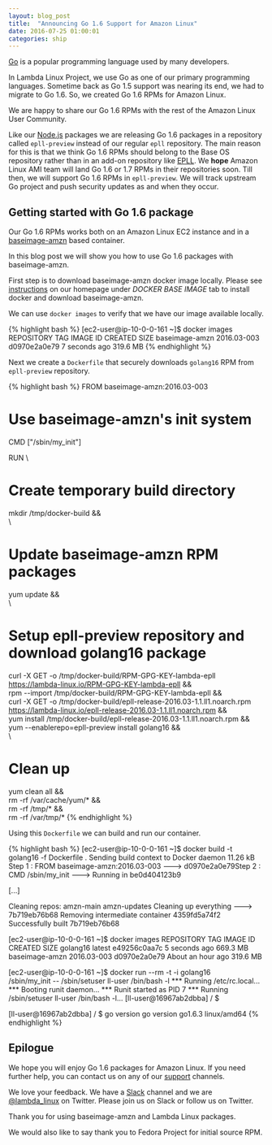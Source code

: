 ```yaml
---
layout: blog_post
title:  "Announcing Go 1.6 Support for Amazon Linux"
date: 2016-07-25 01:00:01
categories: ship
---
```

[Go](https://golang.org/) is a popular programming language used by many developers.

In Lambda Linux Project, we use Go as one of our primary programming languages. Sometime back as Go 1.5 support was nearing its end, we had to migrate to Go 1.6. So, we created Go 1.6 RPMs for Amazon Linux.

We are happy to share our Go 1.6 RPMs with the rest of the Amazon Linux User Community.

Like our [Node.js](/blog/2016/06/01/nodejs-support-for-amazon-linux/) packages we are releasing Go 1.6 packages in a repository called `epll-preview` instead of our regular `epll` repository. The main reason for this is that we think Go 1.6 RPMs should belong to the Base OS repository rather than in an add-on repository like [EPLL](/blog/2014/12/15/announcing-extra-packages-for-amazon-linux-and-lambda-linux-project/). We **hope** Amazon Linux AMI team will land Go 1.6 or 1.7 RPMs in their repositories soon. Till then, we will support Go 1.6 RPMs in `epll-preview`. We will track upstream Go project and push security updates as and when they occur.

## Getting started with Go 1.6 package

Our Go 1.6 RPMs works both on an Amazon Linux EC2 instance and in a [baseimage-amzn](/blog/2016/07/06/baseimage-amzn-docker-base-image/) based container.

In this blog post we will show you how to use Go 1.6 packages with baseimage-amzn.

First step is to download baseimage-amzn docker image locally. Please see [instructions](/) on our homepage under _DOCKER BASE IMAGE_ tab to install docker and download baseimage-amzn.

We can use `docker images` to verify that we have our image available locally.

{% highlight bash %}
[ec2-user@ip-10-0-0-161 ~]$ docker images
REPOSITORY          TAG                 IMAGE ID            CREATED             SIZE
baseimage-amzn      2016.03-003         d0970e2a0e79        7 seconds ago       319.6 MB
{% endhighlight %}

Next we create a `Dockerfile` that securely downloads `golang16` RPM from `epll-preview` repository.

{% highlight bash %}
FROM baseimage-amzn:2016.03-003

# Use baseimage-amzn's init system
CMD ["/sbin/my_init"]

RUN \
  # Create temporary build directory
  mkdir /tmp/docker-build && \
  \
  # Update baseimage-amzn RPM packages
  yum update && \
  \
  # Setup epll-preview repository and download golang16 package
  curl -X GET -o /tmp/docker-build/RPM-GPG-KEY-lambda-epll \
    https://lambda-linux.io/RPM-GPG-KEY-lambda-epll && \
  rpm --import /tmp/docker-build/RPM-GPG-KEY-lambda-epll && \
  curl -X GET -o /tmp/docker-build/epll-release-2016.03-1.1.ll1.noarch.rpm \
    https://lambda-linux.io/epll-release-2016.03-1.1.ll1.noarch.rpm && \
  yum install /tmp/docker-build/epll-release-2016.03-1.1.ll1.noarch.rpm && \
  yum --enablerepo=epll-preview install golang16 && \
  \
  # Clean up
  yum clean all && \
  rm -rf /var/cache/yum/* && \
  rm -rf /tmp/* && \
  rm -rf /var/tmp/*
{% endhighlight %}

Using this `Dockerfile` we can build and run our container.

{% highlight bash %}
[ec2-user@ip-10-0-0-161 ~]$ docker build -t golang16 -f Dockerfile .
Sending build context to Docker daemon 11.26 kB
Step 1 : FROM baseimage-amzn:2016.03-003
 ---> d0970e2a0e79Step 2 : CMD /sbin/my_init
 ---> Running in be0d404123b9

[...]

Cleaning repos: amzn-main amzn-updates
Cleaning up everything
 ---> 7b719eb76b68
Removing intermediate container 4359fd5a74f2
Successfully built 7b719eb76b68

[ec2-user@ip-10-0-0-161 ~]$ docker images
REPOSITORY          TAG                 IMAGE ID            CREATED             SIZE
golang16            latest              e49256c0aa7c        5 seconds ago       669.3 MB
baseimage-amzn      2016.03-003         d0970e2a0e79        About an hour ago   319.6 MB

[ec2-user@ip-10-0-0-161 ~]$ docker run --rm -t -i golang16 \
/sbin/my_init -- /sbin/setuser ll-user /bin/bash -l
*** Running /etc/rc.local...
*** Booting runit daemon...
*** Runit started as PID 7
*** Running /sbin/setuser ll-user /bin/bash -l...
[ll-user@16967ab2dbba] / $

[ll-user@16967ab2dbba] / $ go version
go version go1.6.3 linux/amd64
{% endhighlight %}

## Epilogue

We hope you will enjoy Go 1.6 packages for Amazon Linux. If you need further help, you can contact us on any of our [support](/support/) channels.

We love your feedback. We have a [Slack](http://slack.lambda-linux.io/) channel and we are [@lambda_linux](https://twitter.com/lambda_linux) on Twitter. Please join us on Slack or follow us on Twitter.

Thank you for using baseimage-amzn and Lambda Linux packages.

We would also like to say thank you to Fedora Project for initial source RPM.
